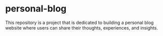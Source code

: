 # personal-blog
This repository is a project that is dedicated to building a personal blog website where users can share their thoughts, experiences, and insights.
